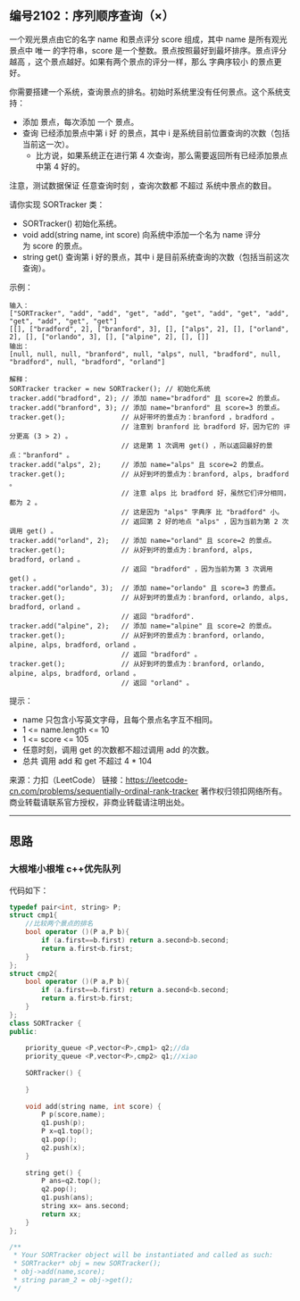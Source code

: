 ## 编号2102：序列顺序查询（×）

一个观光景点由它的名字 name 和景点评分 score 组成，其中 name 是所有观光景点中 唯一 的字符串，score 是一个整数。景点按照最好到最坏排序。景点评分 越高 ，这个景点越好。如果有两个景点的评分一样，那么 字典序较小 的景点更好。

你需要搭建一个系统，查询景点的排名。初始时系统里没有任何景点。这个系统支持：

* 添加 景点，每次添加 一个 景点。
* 查询 已经添加景点中第 i 好 的景点，其中 i 是系统目前位置查询的次数（包括当前这一次）。
    * 比方说，如果系统正在进行第 4 次查询，那么需要返回所有已经添加景点中第 4 好的。

注意，测试数据保证 任意查询时刻 ，查询次数都 不超过 系统中景点的数目。

请你实现 SORTracker 类：

* SORTracker() 初始化系统。
* void add(string name, int score) 向系统中添加一个名为 name 评分为 score 的景点。
* string get() 查询第 i 好的景点，其中 i 是目前系统查询的次数（包括当前这次查询）。
 

示例：
```
输入：
["SORTracker", "add", "add", "get", "add", "get", "add", "get", "add", "get", "add", "get", "get"]
[[], ["bradford", 2], ["branford", 3], [], ["alps", 2], [], ["orland", 2], [], ["orlando", 3], [], ["alpine", 2], [], []]
输出：
[null, null, null, "branford", null, "alps", null, "bradford", null, "bradford", null, "bradford", "orland"]

解释：
SORTracker tracker = new SORTracker(); // 初始化系统
tracker.add("bradford", 2); // 添加 name="bradford" 且 score=2 的景点。
tracker.add("branford", 3); // 添加 name="branford" 且 score=3 的景点。
tracker.get();              // 从好带坏的景点为：branford ，bradford 。
                            // 注意到 branford 比 bradford 好，因为它的 评分更高 (3 > 2) 。
                            // 这是第 1 次调用 get() ，所以返回最好的景点："branford" 。
tracker.add("alps", 2);     // 添加 name="alps" 且 score=2 的景点。
tracker.get();              // 从好到坏的景点为：branford, alps, bradford 。
                            // 注意 alps 比 bradford 好，虽然它们评分相同，都为 2 。
                            // 这是因为 "alps" 字典序 比 "bradford" 小。
                            // 返回第 2 好的地点 "alps" ，因为当前为第 2 次调用 get() 。
tracker.add("orland", 2);   // 添加 name="orland" 且 score=2 的景点。
tracker.get();              // 从好到坏的景点为：branford, alps, bradford, orland 。
                            // 返回 "bradford" ，因为当前为第 3 次调用 get() 。
tracker.add("orlando", 3);  // 添加 name="orlando" 且 score=3 的景点。
tracker.get();              // 从好到坏的景点为：branford, orlando, alps, bradford, orland 。
                            // 返回 "bradford".
tracker.add("alpine", 2);   // 添加 name="alpine" 且 score=2 的景点。
tracker.get();              // 从好到坏的景点为：branford, orlando, alpine, alps, bradford, orland 。
                            // 返回 "bradford" 。
tracker.get();              // 从好到坏的景点为：branford, orlando, alpine, alps, bradford, orland 。
                            // 返回 "orland" 。 
```
提示：

* name 只包含小写英文字母，且每个景点名字互不相同。
* 1 <= name.length <= 10
* 1 <= score <= 105
* 任意时刻，调用 get 的次数都不超过调用 add 的次数。
* 总共 调用 add 和 get 不超过 4 * 104 

来源：力扣（LeetCode）
链接：https://leetcode-cn.com/problems/sequentially-ordinal-rank-tracker
著作权归领扣网络所有。商业转载请联系官方授权，非商业转载请注明出处。

---
## 思路

### 大根堆小根堆 c++优先队列

代码如下：
```c++
typedef pair<int, string> P;
struct cmp1{
    //比较两个景点的排名
    bool operator ()(P a,P b){
        if (a.first==b.first) return a.second>b.second;
        return a.first<b.first;
    }
};
struct cmp2{
    bool operator ()(P a,P b){
        if (a.first==b.first) return a.second<b.second;
        return a.first>b.first;
    }
};
class SORTracker {
public:
    
    priority_queue <P,vector<P>,cmp1> q2;//da
    priority_queue <P,vector<P>,cmp2> q1;//xiao
        
    SORTracker() {
        
    }
    
    void add(string name, int score) {
        P p(score,name);
        q1.push(p);
        P x=q1.top();
        q1.pop();
        q2.push(x);
    }
    
    string get() {
        P ans=q2.top();
        q2.pop();
        q1.push(ans);
        string xx= ans.second;
        return xx;
    }
};

/**
 * Your SORTracker object will be instantiated and called as such:
 * SORTracker* obj = new SORTracker();
 * obj->add(name,score);
 * string param_2 = obj->get();
 */
```